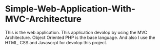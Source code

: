 # Simple-Web-Application-With-MVC-Architecture
 This is the web application. This application devolop by using the MVC Architecture.  Object Oriented PHP  is the base language. And also I use the HTML, CSS  and Javascrpt for devolop this project.
